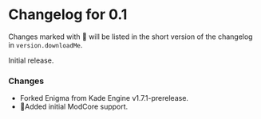 # Changelog for 0.1

Changes marked with 💖 will be listed in the short version of the changelog in `version.downloadMe`.

Initial release.

### Changes
- Forked Enigma from Kade Engine v1.7.1-prerelease.
- 💖Added initial ModCore support.
